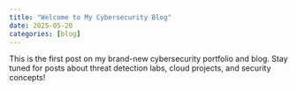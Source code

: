 ```yaml
---
title: "Welcome to My Cybersecurity Blog"
date: 2025-05-20
categories: [blog]
---
```


This is the first post on my brand-new cybersecurity portfolio and blog. Stay tuned for posts about threat detection labs, cloud projects, and security concepts!
